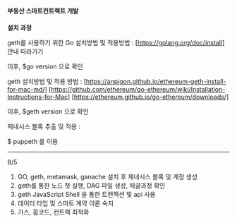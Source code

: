 #### 부동산 스마트컨트랙트 개발 

**설치 과정**

geth를 사용하기 위한 Go 설치방법 및 적용방법 : 
[https://golang.org/doc/install]  안내 따라가기 

이후, 
$go version
으로 확인

geth 설치방법 및 적용 방법 : 
[https://anpigon.github.io/ethereum-geth-install-for-mac-md/] 
[https://github.com/ethereum/go-ethereum/wiki/Installation-Instructions-for-Mac]
[https://ethereum.github.io/go-ethereum/downloads/]

이후, 
$geth version
으로 확인

제네시스 블록 추출 및 적용 : 

$ puppeth 를 이용

---------------
8/5  
1. GO, geth, metamask, ganache 설치 후 제네시스 블록 및 계정 생성
2. geth를 통한 노드 첫 실행, DAG 파일 생성, 채굴과정 확인 
3. geth JavaScript Shell 을 통한 트랜잭션 및 api 사용 
4. 데이터 타입 및 스마트 계약 이론 숙지 
5. 가스, 옵코드, 컨트랙 최적화 


